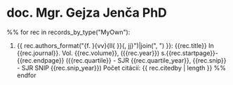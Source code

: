 ﻿# doc. Mgr. Gejza Jenča PhD

%% for rec in records_by_type("MyOwn"):
 1. {{ rec.authors_format("{f. }{vv}{ll{ }}{, jj}")|join(", ") }}: {{rec.title}} In {{rec.journal}}.  Vol. {{rec.volume}}, ({{rec.year}}) s.{{rec.startpage}}-{{rec.endpage}} ({{rec.quartile}} - SJR {{rec.quartile_year}}, {{rec.snip}} - SJR SNIP {{rec.snip_year}})
   Počet citácií: {{ rec.citedby | length }}
%% endfor


